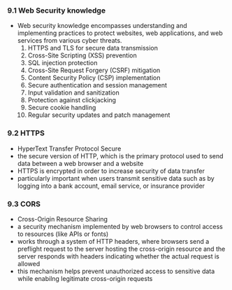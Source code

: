 ### 9.1 Web Security knowledge
* Web security knowledge encompasses understanding and implementing practices to protect websites, web applications, and web services from various cyber threats. 
	1. HTTPS and TLS for secure data transmission
	2. Cross-Site Scripting (XSS) prevention
	3. SQL injection protection
	4. Cross-Site Request Forgery (CSRF) mitigation
	5. Content Security Policy (CSP) implementation
	6. Secure authentication and session management
	7. Input validation and sanitization
	8. Protection against clickjacking
	9. Secure cookie handling
	10. Regular security updates and patch management
### 9.2 HTTPS 
* HyperText Transfer Protocol Secure
* the secure version of HTTP, which is the primary protocol used to send data between a web browser and a website
* HTTPS is encrypted in order to increase security of data transfer 
* particularly important when users transmit sensitive data such as by logging into a bank account, email service, or insurance provider
### 9.3 CORS
* Cross-Origin Resource Sharing
* a security mechanism implemented by web browsers to control access to resources (like APIs or fonts) 
* works through a system of HTTP headers, where browsers send a preflight request to the server hosting the cross-origin resource and the server responds with headers indicating whether the actual request is allowed
* this mechanism helps prevent unauthorized access to sensitive data while enabilng legitimate cross-origin requests